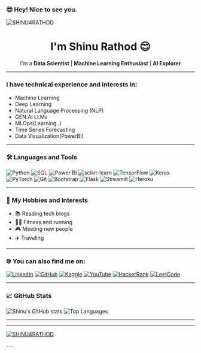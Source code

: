 ### 😎 Hey! Nice to see you.
<p align="left"> <img src="https://komarev.com/ghpvc/?username=SHINU4RATHOD&label=Profile%20views&color=0e75b6&style=flat" alt="SHINU4RATHOD" /> </p>

<div align="center">

# I'm Shinu Rathod 😊

I'm a **Data Scientist** | **Machine Learning Enthusiast** | **AI Explorer**

</div>

---

### I have technical experience and interests in:
- Machine Learning
- Deep Learning
- Natural Language Processing (NLP)
- GEN AI LLMs
- MLOps(Learning..)
- Time Series Forecasting
- Data Visualization(PowerBI)

---

### 🛠️ Languages and Tools  
<div>
    <img src="https://img.shields.io/badge/-Python-3776AB?logo=python&logoColor=white&style=flat" alt="Python" />
    <img src="https://img.shields.io/badge/-SQL-4479A1?logo=sqlite&logoColor=white&style=flat" alt="SQL" />
    <img src="https://img.shields.io/badge/-Power%20BI-F2C811?logo=powerbi&logoColor=black&style=flat" alt="Power BI" />
    <img src="https://img.shields.io/badge/-scikit--learn-F7931E?logo=scikit-learn&logoColor=black&style=flat" alt="scikit-learn" />
    <img src="https://img.shields.io/badge/-TensorFlow-FF6F00?logo=tensorflow&logoColor=white&style=flat" alt="TensorFlow" />
    <img src="https://img.shields.io/badge/-Keras-D00000?logo=keras&logoColor=white&style=flat" alt="Keras" />
    <img src="https://img.shields.io/badge/-PyTorch-EE4C2C?logo=pytorch&logoColor=white&style=flat" alt="PyTorch" />
    <img src="https://img.shields.io/badge/-Git-F05032?logo=git&logoColor=white&style=flat" alt="Git" />
    <img src="https://img.shields.io/badge/-Bootstrap-563D7C?logo=bootstrap&logoColor=white&style=flat" alt="Bootstrap" />
    <img src="https://img.shields.io/badge/-Flask-000000?logo=flask&logoColor=white&style=flat" alt="Flask" />
    <img src="https://img.shields.io/badge/-Streamlit-FF4B4B?logo=streamlit&logoColor=white&style=flat" alt="Streamlit" />
    <img src="https://img.shields.io/badge/-Heroku-430098?logo=heroku&logoColor=white&style=flat" alt="Heroku" />
</div>

---

### 🎨 My Hobbies and Interests
- 📚 Reading tech blogs  
- 🏃‍♂️ Fitness and running  
- 🎮 Meeting new people  
- ✈️ Traveling  

---

### 🌐 You can also find me on:
[![LinkedIn](https://img.shields.io/badge/LinkedIn-0077B5?logo=linkedin&logoColor=white&style=flat)](https://linkedin.com/in/shinu-rathod-608871216)
[![GitHub](https://img.shields.io/badge/GitHub-181717?logo=github&logoColor=white&style=flat)](https://github.com/ShinuRathod)
[![Kaggle](https://img.shields.io/badge/Kaggle-20BEFF?logo=kaggle&logoColor=white&style=flat)](https://kaggle.com/shinnurathod)
[![YouTube](https://img.shields.io/badge/YouTube-FF0000?logo=youtube&logoColor=white&style=flat)](https://www.youtube.com/@shinurathod300/playlists)
[![HackerRank](https://img.shields.io/badge/HackerRank-2EC866?logo=hackerrank&logoColor=white&style=flat)](https://www.hackerrank.com/profile/shinukrathod0143)
[![LeetCode](https://img.shields.io/badge/LeetCode-FFA116?logo=leetcode&logoColor=white&style=flat)](https://leetcode.com/u/shinukrathod0143/)

---

### 📈 GitHub Stats
![Shinu's GitHub stats](https://github-readme-stats.vercel.app/api?username=SHINU4RATHOD&show_icons=true&theme=radical)  ![Top Languages](https://github-readme-stats.vercel.app/api/top-langs/?username=SHINU4RATHOD&layout=compact&theme=radical)

---

---
<p align="left"> <a href="https://github.com/ryo-ma/github-profile-trophy"><img src="https://github-profile-trophy.vercel.app/?username=SHINU4RATHOD" alt="SHINU4RATHOD" /></a> </p>
---
